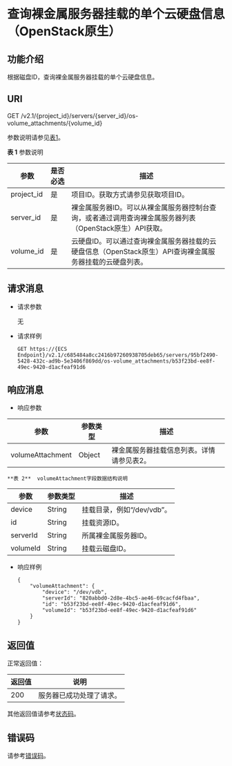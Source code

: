# 查询裸金属服务器挂载的单个云硬盘信息（OpenStack原生）<a name="bms_api_0734"></a>

## 功能介绍<a name="section21764736"></a>

根据磁盘ID，查询裸金属服务器挂载的单个云硬盘信息。

## URI<a name="section61664903"></a>

GET /v2.1/\{project\_id\}/servers/\{server\_id\}/os-volume\_attachments/\{volume\_id\}

参数说明请参见[表1](#table17269134917502)。

**表 1**  参数说明

|参数|是否必选|描述|
|--|--|--|
|project_id|是|项目ID。获取方式请参见获取项目ID。|
|server_id|是|裸金属服务器ID。可以从裸金属服务器控制台查询，或者通过调用查询裸金属服务器列表（OpenStack原生）API获取。|
|volume_id|是|云硬盘ID。可以通过查询裸金属服务器挂载的云硬盘信息（OpenStack原生）API查询裸金属服务器挂载的云硬盘列表。|


## 请求消息<a name="section18113219"></a>

-   请求参数

    无

-   请求样例

    ```
    GET https://{ECS Endpoint}/v2.1/c685484a8cc2416b97260938705deb65/servers/95bf2490-5428-432c-ad9b-5e3406f869dd/os-volume_attachments/b53f23bd-ee8f-49ec-9420-d1acfeaf91d6
    ```


## 响应消息<a name="section28801245"></a>

-   响应参数

|参数|参数类型|描述|
|--|--|--|
|volumeAttachment|Object|裸金属服务器挂载信息列表。详情请参见表2。|


    **表 2**  volumeAttachment字段数据结构说明

|参数|参数类型|描述|
|--|--|--|
|device|String|挂载目录，例如“/dev/vdb”。|
|id|String|挂载资源ID。|
|serverId|String|所属裸金属服务器ID。|
|volumeId|String|挂载云磁盘ID。|



-   响应样例

    ```
    {
        "volumeAttachment": {
            "device": "/dev/vdb",
            "serverId": "820abbd0-2d8e-4bc5-ae46-69cacfd4fbaa",
            "id": "b53f23bd-ee8f-49ec-9420-d1acfeaf91d6",
            "volumeId": "b53f23bd-ee8f-49ec-9420-d1acfeaf91d6"
        }
    }
    ```


## 返回值<a name="section7610951"></a>

正常返回值：

|返回值|说明|
|--|--|
|200|服务器已成功处理了请求。|


其他返回值请参考[状态码](状态码.md)。

## 错误码<a name="section14752650154917"></a>

请参考[错误码](错误码.md)。

